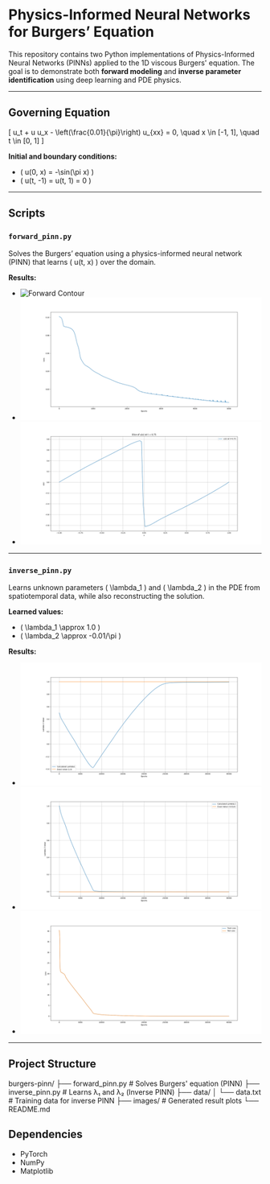 # Physics-Informed Neural Networks for Burgers’ Equation

This repository contains two Python implementations of Physics-Informed Neural Networks (PINNs) applied to the 1D viscous Burgers' equation. The goal is to demonstrate both **forward modeling** and **inverse parameter identification** using deep learning and PDE physics.

---

## Governing Equation

\[
u_t + u u_x - \left(\frac{0.01}{\pi}\right) u_{xx} = 0, \quad x \in [-1, 1], \quad t \in [0, 1]
\]

**Initial and boundary conditions:**
- \( u(0, x) = -\sin(\pi x) \)
- \( u(t, -1) = u(t, 1) = 0 \)

---

## Scripts

### `forward_pinn.py`
Solves the Burgers’ equation using a physics-informed neural network (PINN) that learns \( u(t, x) \) over the domain.

**Results:**
- ![Forward Contour](images/forward_contour.png)
- ![Forward Loss](images/forward_loss.png)
- ![Forward Slice](images/forward_slice.png)

---

### `inverse_pinn.py`
Learns unknown parameters \( \lambda_1 \) and \( \lambda_2 \) in the PDE from spatiotemporal data, while also reconstructing the solution.

**Learned values:**
- \( \lambda_1 \approx 1.0 \)
- \( \lambda_2 \approx -0.01/\pi \)

**Results:**
- ![Lambda 1](images/inverse_lambda1.png)
- ![Lambda 2](images/inverse_lambda2.png)
- ![Loss](images/inverse_loss.png)

---

## Project Structure

burgers-pinn/
├── forward_pinn.py # Solves Burgers' equation (PINN)
├── inverse_pinn.py # Learns λ₁ and λ₂ (Inverse PINN)
├── data/
│ └── data.txt # Training data for inverse PINN
├── images/ # Generated result plots
└── README.md

## Dependencies

- PyTorch
- NumPy
- Matplotlib